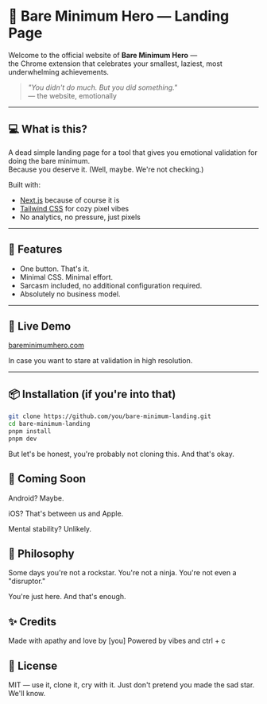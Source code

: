 # 🧸 Bare Minimum Hero — Landing Page

Welcome to the official website of **Bare Minimum Hero** —  
the Chrome extension that celebrates your smallest, laziest, most underwhelming achievements.

> _"You didn't do much. But you did something."_  
> — the website, emotionally

---

## 💻 What is this?

A dead simple landing page for a tool that gives you emotional validation for doing the bare minimum.  
Because you deserve it. (Well, maybe. We're not checking.)

Built with:

- [Next.js](https://nextjs.org/) because of course it is  
- [Tailwind CSS](https://tailwindcss.com/) for cozy pixel vibes  
- No analytics, no pressure, just pixels

---

## 🧠 Features

- One button. That's it.  
- Minimal CSS. Minimal effort.  
- Sarcasm included, no additional configuration required.  
- Absolutely no business model.

---

## 🚀 Live Demo

[bareminimumhero.com](https://bareminimumhero.com)

In case you want to stare at validation in high resolution.

---

## 📦 Installation (if you're into that)

```bash
git clone https://github.com/you/bare-minimum-landing.git
cd bare-minimum-landing
pnpm install
pnpm dev
```
But let's be honest, you're probably not cloning this. And that's okay.

## 📱 Coming Soon

Android? Maybe.

iOS? That's between us and Apple.

Mental stability? Unlikely.

## 🧠 Philosophy

Some days you're not a rockstar.
You're not a ninja.
You're not even a "disruptor."

You're just here.
And that's enough.

## ✨ Credits

Made with apathy and love by [you]
Powered by vibes and ctrl + c

## 🧻 License

MIT — use it, clone it, cry with it.
Just don't pretend you made the sad star.
We'll know.
